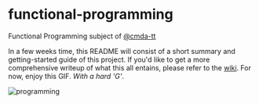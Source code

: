 # functional-programming
Functional Programming subject of [@cmda-tt](https://github.com/cmda-tt)

In a few weeks time, this README will consist of a short summary and getting-started guide of this project. If you'd like to get a more comprehensive writeup of what this all entains, please refer to the [wiki](https://github.com/didiercatz/functional-programming/wiki). For now, enjoy this GIF. _With a hard 'G'_.

<img src="https://media.giphy.com/media/Wsju5zAb5kcOfxJV9i/giphy.gif" alt="programming">
